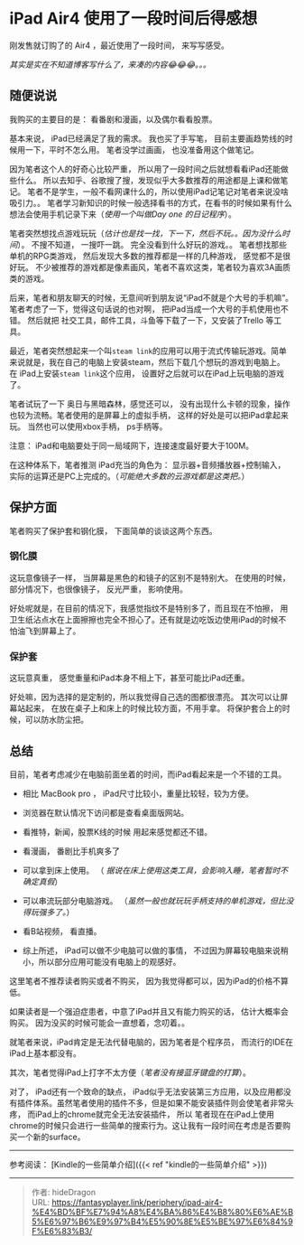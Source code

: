 # iPad Air4 使用了一段时间后得感想


刚发售就订购了的 Air4 ，最近使用了一段时间， 来写写感受。

*其实是实在不知道博客写什么了，来凑的内容:joy::joy::joy:。。。*



##  随便说说

我购买的主要目的是：  看番剧和漫画，以及偶尔看看股票。

基本来说， iPad已经满足了我的需求。   我也买了手写笔， 目前主要画趋势线的时候用一下，平时不怎么用。 笔者没学过画画， 也没准备用这个做笔记。



因为笔者这个人的好奇心比较严重， 所以用了一段时间之后就想看看iPad还能做些什么。 所以去知乎、谷歌搜了搜，发现似乎大多数推荐的用途都是上课和做笔记。  笔者不是学生，一般不看网课什么的，所以使用iPad记笔记对笔者来说没啥吸引力。。 笔者学习新知识的时候一般选择看书的方式，在看书的时候如果有什么想法会使用手机记录下来（*使用一个叫做Day one 的日记程序*）。

笔者突然想找点游戏玩玩（*估计也是找一找，下一下，然后不玩。。因为没什么时间*）。 不搜不知道， 一搜吓一跳。  完全没看到什么好玩的游戏。。   笔者想找那些单机的RPG类游戏， 然后发现大多数的推荐都是一样的几种游戏， 感觉都不是很好玩。   不少被推荐的游戏都是像素画风，笔者不喜欢这类，笔者较为喜欢3A画质类的游戏。 



后来，笔者和朋友聊天的时候，无意间听到朋友说“iPad不就是个大号的手机嘛”。笔者考虑了一下，觉得这句话说的也对啊， 把iPad当成一个大号的手机使用也不错。 然后就把 社交工具，邮件工具，斗鱼等下载了一下，又安装了Trello 等工具。 

最近，笔者突然想起来一个叫`steam link`的应用可以用于流式传输玩游戏。简单来说就是，我在自己的电脑上安装steam，然后下载几个想玩的游戏到电脑上。 在 iPad上安装`steam link`这个应用， 设置好之后就可以在iPad上玩电脑的游戏了。 

笔者试玩了一下 奥日与黑暗森林，感觉还可以， 没有出现什么卡顿的现象，操作也较为流畅。笔者使用的是屏幕上的虚拟手柄， 这样的好处是可以把iPad拿起来玩。  当然也可以使用xbox手柄， ps手柄等。

注意： iPad和电脑要处于同一局域网下，连接速度最好要大于100M。

在这种体系下，笔者推测 iPad充当的角色为： 显示器+音频播放器+控制输入， 实际的运算还是PC上完成的。（*可能绝大多数的云游戏都是这类把。*）



## 保护方面

笔者购买了保护套和钢化膜， 下面简单的谈谈这两个东西。

### 钢化膜

这玩意像镜子一样， 当屏幕是黑色的和镜子的区别不是特别大。 在使用的时候，部分情况下，也很像镜子， 反光严重， 影响使用。  

好处呢就是，在目前的情况下，我感觉指纹不是特别多了，而且现在不怕擦， 用卫生纸沾点水在上面擦擦也完全不担心了。还有就是边吃饭边使用iPad的时候不怕油飞到屏幕上了。 



### 保护套

这玩意真重， 感觉重量和iPad本身不相上下，甚至可能比iPad还重。

好处嘛，因为选择的是定制的，所以我觉得自己选的图都很漂亮。 其次可以让屏幕站起来， 在放在桌子上和床上的时候比较方面，不用手拿。 将保护套合上的时候，可以防水防尘把。



## 总结

目前，笔者考虑减少在电脑前面坐着的时间，而iPad看起来是一个不错的工具。

- 相比 MacBook pro ， iPad尺寸比较小，重量比较轻，较为方便。

- 浏览器在默认情况下访问都是查看桌面版网站。

- 看推特，新闻，股票K线的时候 用起来感觉都还不错。

- 看漫画， 番剧比手机爽多了

- 可以拿到床上使用。 （ *据说在床上使用这类工具，会影响入睡，笔者暂时不确定真假*）

- 可以串流玩部分电脑游戏。 （*虽然一般也就玩玩手柄支持的单机游戏，但比没得玩强多了。*）

- 看B站视频， 看直播。  

- 综上所述， iPad可以做不少电脑可以做的事情， 不过因为屏幕较电脑来说稍小，所以部分应用可能没有电脑上的观感好。

  

这里笔者不推荐读者购买或者不购买， 因为我觉得都可以，因为iPad的价格不算低。

如果读者是一个强迫症患者，中意了iPad并且又有能力购买的话， 估计大概率会购买。 因为没买的时候可能会一直想着，念叨着。。 

就笔者来说，iPad肯定是无法代替电脑的，因为笔者是个程序员， 而流行的IDE在iPad上基本都没有。 

其次，笔者觉得iPad上打字不太方便（*笔者没有接蓝牙键盘的打算*）。

对了， iPad还有一个致命的缺点， iPad似乎无法安装第三方应用，以及应用都没有插件体系。虽然笔者使用的插件不多，但是如果不能安装插件则会使笔者非常头疼， 而iPad上的chrome就完全无法安装插件， 所以 笔者现在在iPad上使用chrome的时候只会进行一些简单的搜索行为。这让我有一段时间在考虑是否要购买一个新的surface。





****

参考阅读：  [Kindle的一些简单介绍]({{< ref "kindle的一些简单介绍" >}})







---

> 作者: hideDragon  
> URL: https://fantasyplayer.link/periphery/ipad-air4-%E4%BD%BF%E7%94%A8%E4%BA%86%E4%B8%80%E6%AE%B5%E6%97%B6%E9%97%B4%E5%90%8E%E5%BE%97%E6%84%9F%E6%83%B3/  

